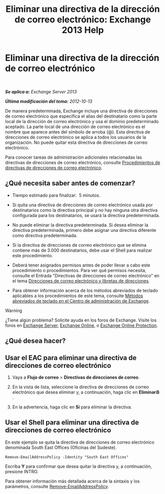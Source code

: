﻿---
title: 'Eliminar una directiva de la dirección de correo electrónico: Exchange 2013 Help'
TOCTitle: Eliminar una directiva de la dirección de correo electrónico
ms:assetid: f1d05223-7d41-406d-8fae-f4227be1c1c2
ms:mtpsurl: https://technet.microsoft.com/es-es/library/Bb125181(v=EXCHG.150)
ms:contentKeyID: 49896008
ms.date: 04/23/2018
mtps_version: v=EXCHG.150
ms.translationtype: HT
---

# Eliminar una directiva de la dirección de correo electrónico

 

_**Se aplica a:** Exchange Server 2013_

_**Última modificación del tema:** 2012-10-13_

De manera predeterminada, Exchange incluye una directiva de direcciones de correo electrónico que especifica el alias del destinatario como la parte local de la dirección de correo electrónico y usa el dominio predeterminado aceptado. La parte local de una dirección de correo electrónico es el nombre que aparece antes del símbolo de arroba (@). Esta directiva de direcciones de correo electrónico se aplica a todos los usuarios de la organización. No puede quitar esta directiva de direcciones de correo electrónico.

Para conocer tareas de administración adicionales relacionadas las directivas de direcciones de correo electrónico, consulte [Procedimientos de directivas de direcciones de correo electrónico](email-address-policy-procedures-exchange-2013-help.md).

## ¿Qué necesita saber antes de comenzar?

  - Tiempo estimado para finalizar:  5 minutos.

  - Si quita una directiva de direcciones de correo electrónico usada por destinatarios como la directiva principal y no hay ninguna otra directiva configurada para los destinatarios, se usará la directiva predeterminada.

  - No puede eliminar la directiva predeterminada. Si desea eliminar la directiva predeterminada, primero debe asignar una directiva diferente como directiva predeterminada.

  - Si la directiva de direcciones de correo electrónico que se elimina contiene más de 3.000 destinatarios, debe usar el Shell para realizar este procedimiento.

  - Deberá tener asignados permisos antes de poder llevar a cabo este procedimiento o procedimientos. Para ver qué permisos necesita, consulte el Entrada "Directivas de direcciones de correo electrónico" en el tema [Direcciones de correo electrónico y libretas de direcciones](email-addresses-and-address-books-exchange-2013-help.md).

  - Para obtener información acerca de los métodos abreviados de teclado aplicables a los procedimientos de este tema, consulte [Métodos abreviados de teclado en el Centro de administración de Exchange](keyboard-shortcuts-in-the-exchange-admin-center-exchange-online-protection-help.md).


> [!WARNING]
> ¿Tiene algún problema? Solicite ayuda en los foros de Exchange. Visite los foros en <A href="https://go.microsoft.com/fwlink/p/?linkid=60612">Exchange Server</A>, <A href="https://go.microsoft.com/fwlink/p/?linkid=267542">Exchange Online</A>, o <A href="https://go.microsoft.com/fwlink/p/?linkid=285351">Exchange Online Protection</A>.



## ¿Qué desea hacer?

## Usar el EAC para eliminar una directiva de direcciones de correo electrónico

1.  Vaya a **Flujo de correo** \> **Directivas de direcciones de correo**.

2.  En la vista de lista, seleccione la directiva de direcciones de correo electrónico que desea eliminar y, a continuación, haga clic en **Eliminar**![Eliminar icono](images/Dd979797.14f639f6-61e8-4418-bbfb-0db14de9d2f5(EXCHG.150).gif "Eliminar icono").

3.  En la advertencia, haga clic en **Si** para eliminar la directiva.

## Usar el Shell para eliminar una directiva de direcciones de correo electrónico

En este ejemplo se quita la directiva de direcciones de correo electrónico denominada South East Offices (Oficinas del Sudeste).

    Remove-EmailAddressPolicy -Identity "South East Offices"

Escriba **Y** para confirmar que desea quitar la directiva y, a continuación, presione INTRO.

Para obtener información más detallada acerca de la sintaxis y los parámetros, consulte [Remove-EmailAddressPolicy](https://technet.microsoft.com/es-es/library/bb124504\(v=exchg.150\)).

